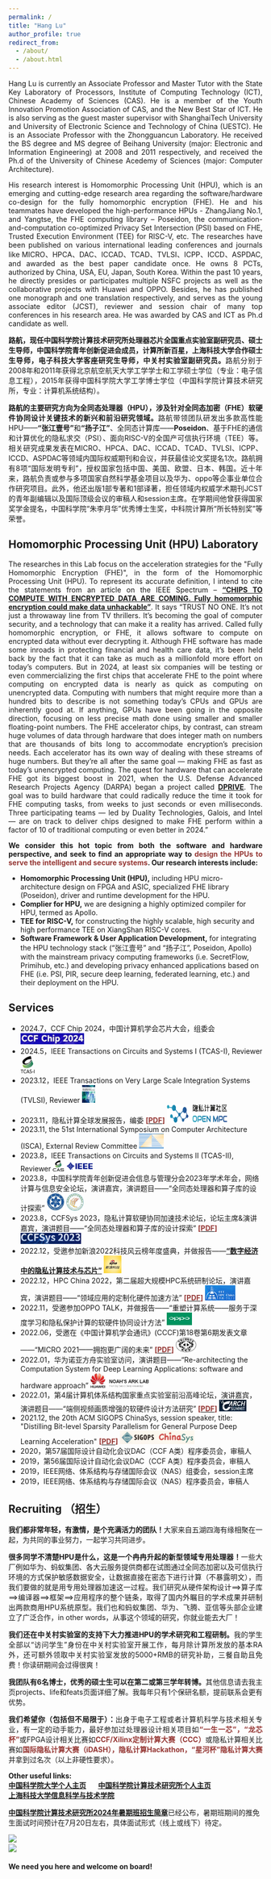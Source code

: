 ```yaml
---
permalink: /
title: "Hang Lu"
author_profile: true
redirect_from: 
  - /about/
  - /about.html
---
```


<p style="text-align:justify; text-justify:inter-ideograph;">
Hang Lu is currently an Associate Professor and Master Tutor with the State Key Laboratory of Processors, Institute of Computing Technology (ICT), Chinese Academy of Sciences (CAS). He is a member of the Youth Innovation Promotion Association of CAS, and the New Best Star of ICT. He is also serving as the guest master supervisor with ShanghaiTech University and University of Electronic Science and Technology of China (UESTC). He is an Associate Professor with the Zhongguancun Laboratory. He received the BS degree and MS degree of Beihang University (major: Electronic and Information Engineering) at 2008 and 2011 respectively, and received the Ph.d of the University of Chinese Acedemy of Sciences (major: Computer Architecture). </p>
<p style="text-align:justify; text-justify:inter-ideograph;">
His research interest is Homomorphic Processing Unit (HPU), which is an emerging and cutting-edge research area regarding the software/hardware co-design for the fully homomorphic encryption (FHE). He and his teammates have developed the high-performance HPUs - ZhangJiang No.1, and Yangtse, the FHE computing library – Poseidon, the communication-and-computation co-optimized Privacy Set Intersection (PSI) based on FHE, Trusted Execution Environment (TEE) for RISC-V, etc. The researches have been published on various international leading conferences and journals like MICRO、HPCA、DAC、ICCAD、TCAD、TVLSI、ICPP、ICCD、ASPDAC, and awarded as the best paper candidate once. He owns 8 PCTs, authorized by China, USA, EU, Japan, South Korea. Within the past 10 years, he directly presides or participates multiple NSFC projects as well as the collaborative projects with Huawei and OPPO. Besides, he has published one monograph and one translation respectively, and serves as the young associate editor (JCST), reviewer and session chair of many top conferences in his research area. He was awarded by CAS and ICT as Ph.d candidate as well.</p>
<p style="text-align:justify; text-justify:inter-ideograph;">
<b>路航，现任中国科学院计算技术研究所处理器芯片全国重点实验室副研究员、硕士生导师，中国科学院青年创新促进会成员，计算所新百星，上海科技大学合作硕士生导师，电子科技大学客座研究生导师，中关村实验室副研究员。</b>路航分别于2008年和2011年获得北京航空航天大学工学学士和工学硕士学位（专业：电子信息工程），2015年获得中国科学院大学工学博士学位（中国科学院计算技术研究所，专业：计算机系统结构）。</p>
<p style="text-align:justify; text-justify:inter-ideograph;">
<b>路航的主要研究方向为全同态处理器（HPU），涉及针对全同态加密（FHE）软硬件协同设计关键技术的新兴和前沿研究领域。</b>路航带领团队研发出多款高性能HPU——<b>“张江壹号”</b>和<b>“扬子江”</b>、全同态计算库——<b>Poseidon</b>、基于FHE的通信和计算优化的隐私求交（PSI）、面向RISC-V的全国产可信执行环境（TEE）等。相关研究成果发表在MICRO、HPCA、DAC、ICCAD、TCAD、TVLSI、ICPP、ICCD、ASPDAC等领域内国际权威期刊和会议，并获最佳论文奖提名1次。路航拥有8项“国际发明专利”，授权国家包括中国、美国、欧盟、日本、韩国。近十年来，路航负责或参与多项国家自然科学基金项目以及华为、oppo等企事业单位合作研究项目。此外，他还出版1部专著和1部译著，担任领域内权威学术期刊JCST的青年副编辑以及国际顶级会议的审稿人和session主席。在学期间他曾获得国家奖学金提名，中国科学院“朱李月华”优秀博士生奖，中科院计算所“所长特别奖”等荣誉。</p>

## Homomorphic Processing Unit (HPU) Laboratory
<p style="text-align:justify; text-justify:inter-ideograph;">
The researches in this Lab focus on the acceleration strategies for the "Fully Homomorphic Encryption (FHE)", in the form of the Homomorphic Processing Unit (HPU). To represent its accurate definition, I intend to cite the statements from an article on the IEEE Spectrum – <a href="https://spectrum.ieee.org/homomorphic-encryption"><b>“CHIPS TO COMPUTE WITH ENCRYPTED DATA ARE COMING. Fully homomorphic encryption could make data unhackable”</b></a>. It says “TRUST NO ONE. It’s not just a throwaway line from TV thrillers. It’s becoming the goal of computer security, and a technology that can make it a reality has arrived. Called fully homomorphic encryption, or FHE, it allows software to compute on encrypted data without ever decrypting it. Although FHE software has made some inroads in protecting financial and health care data, it’s been held back by the fact that it can take as much as a millionfold more effort on today’s computers. But in 2024, at least six companies will be testing or even commercializing the first chips that accelerate FHE to the point where computing on encrypted data is nearly as quick as computing on unencrypted data. Computing with numbers that might require more than a hundred bits to describe is not something today’s CPUs and GPUs are inherently good at. If anything, GPUs have been going in the opposite direction, focusing on less precise math done using smaller and smaller floating-point numbers. The FHE accelerator chips, by contrast, can stream huge volumes of data through hardware that does integer math on numbers that are thousands of bits long to accommodate encryption’s precision needs. Each accelerator has its own way of dealing with these streams of huge numbers. But they’re all after the same goal — making FHE as fast as today’s unencrypted computing. The quest for hardware that can accelerate FHE got its biggest boost in 2021, when the U.S. Defense Advanced Research Projects Agency (DARPA) began a project called <a href="https://www.darpa.mil/program/data-protection-in-virtual-environments"><b>DPRIVE</b></a>. The goal was to build hardware that could radically reduce the time it took for FHE computing tasks, from weeks to just seconds or even milliseconds. Three participating teams — led by Duality Technologies, Galois, and Intel — are on track to deliver chips designed to make FHE perform within a factor of 10 of traditional computing or even better in 2024.”</p>
<p style="text-align:justify; text-justify:inter-ideograph;">
<b>We consider this hot topic from both the software and hardware perspective, and seek to find an appropriate way to <span style="color:#953734;">design the HPUs to serve the intelligent and secure systems</span>. Our research interests include:</b></p>

  * **Homomorphic Processing Unit (HPU),** including HPU micro-architecture design on FPGA and ASIC, specialized FHE library (Poseidon), driver and runtime development for the HPU. 
  * **Complier for HPU,** we are designing a highly optimized compiler for HPU, termed as Apollo. 
  * **TEE for RISC-V,**  for constructing the highly scalable, high security and high performance TEE on XiangShan RISC-V cores. 
  * **Software Framework & User Application Development,** for integrating the HPU technology stack (“张江壹号” and “扬子江”, Poseidon, Apollo) with the mainstream privacy computing frameworks (i.e. SecretFlow, Primihub, etc.) and developing privacy enhanced applications based on FHE (i.e. PSI, PIR, secure deep learning, federated learning, etc.) and their deployment on the HPU.

## Services
* 2024.7，CCF Chip 2024，中国计算机学会芯片大会，组委会 <img src='/images/ccfchip2024-logo.png' height=22 width=126>
* 2024.5，IEEE Transactions on Circuits and Systems I (TCAS-I), Reviewer <img src='/images/TCAS-I.jpg' height=35 width=28>
* 2023.12，IEEE Transactions on Very Large Scale Integration Systems (TVLSI), Reviewer <img src='/images/TVLSI.jpg' height=35 width=26>
* 2023.11，隐私计算全球发展报告，编委 **<span style="color:#953734;">\[</span>[<span style="color:#953734;">PDF</span>](/files/《2023全球隐私计算报告》.pdf)<span style="color:#953734;">\]</span>** <img src='/images/mpcLogo.png' height=37 width=120>
* 2023.11, the 51st International Symposium on Computer Architecture (ISCA), External Review Committee <img src='/images/ISCA_2024_v2.png' height=30 width=49>
* 2023.8，IEEE Transactions on Circuits and Systems II (TCAS-II), Reviewer <img src='/images/TCAS-II.png' height=22 width=81>
* 2023.8，中国科学院青年创新促进会信息与管理分会2023年学术年会，网络计算与信息安全论坛，演讲嘉宾，演讲题目——“全同态处理器和算子库的设计探索” <img src='/images/CAS.webp' height=35 width=35> <img src='/images/youth.png' height=34 width=34>
* 2023.8，CCFSys 2023，隐私计算软硬协同加速技术论坛，论坛主席&演讲嘉宾，演讲题目——“全同态处理器和算子库的设计探索” **<span style="color:#953734;">\[</span>[<span style="color:#953734;">PDF</span>](/files/CCFSys2023-HANGLU.pdf)<span style="color:#953734;">\]</span>** <img src='/images/ccfsys_logo.jpg' height=22 width=120>
* 2022.12，受邀参加新浪2022科技风云榜年度盛典，并做报告——[**“数字经济中的隐私计算技术与芯片”**](https://finance.sina.cn/tech/2022-12-16/detail-imxwwaqr1918441.d.html) <img src='/images/sinatech.jfif' height=35 width=35>
* 2022.12，HPC China 2022，第二届超大规模HPC系统研制论坛，演讲嘉宾，演讲题目——“领域应用的定制化硬件加速方法” **<span style="color:#953734;">\[</span>[<span style="color:#953734;">PDF</span>](/files/HPCChina2022-HANGLU.pdf)<span style="color:#953734;">\]</span>** <img src='/images/hpcchina2022logo.png' height=30 width=60>
* 2022.11，受邀参加OPPO TALK，并做报告——“重塑计算系统——服务于深度学习和隐私保护计算的软硬件协同设计方法” <img src='/images/oppo.jpg' height=25 width=50>
* 2022.06，受邀在《中国计算机学会通讯》(CCCF)第18卷第6期发表文章——“MICRO 2021——拥抱更广阔的未来” **<span style="color:#953734;">\[</span>[<span style="color:#953734;">PDF</span>](/files/MICRO-CCCF-LU.pdf)<span style="color:#953734;">\]</span>** <img src='/images/CCF.png' height=30 width=41>
* 2022.01，华为诺亚方舟实验室访问，演讲题目——“Re-architecting the Computation System for Deep Learning Applications: software and hardware approach” <img src='/images/noahark.jfif' height=30 width=115>
* 2022.01，第4届计算机体系结构国家重点实验室前沿高峰论坛，演讲嘉宾，演讲题目——“端侧视频画质增强的软硬件设计方法研究” **<span style="color:#953734;">\[</span>[<span style="color:#953734;">PDF</span>](/files/carch_summit22.pdf)<span style="color:#953734;">\]</span>** <img src='/images/carch_submit2022.png' height=23 width=54>
* 2021.12, the 20th ACM SIGOPS ChinaSys, session speaker, title: "Distilling Bit-level Sparsity Parallelism for General Purpose Deep Learning Acceleration" **<span style="color:#953734;">\[</span>[<span style="color:#953734;">PDF</span>](/files/bitlet-chinasys-v3.pdf)<span style="color:#953734;">\]</span>** <img src='/images/chinasys2021.png' height=27 width=148>
* 2020，第57届国际设计自动化会议DAC（CCF A类）程序委员会，审稿人
* 2019，第56届国际设计自动化会议DAC（CCF A类）程序委员会，审稿人
* 2019，IEEE网络、体系结构与存储国际会议（NAS）组委会，session主席
* 2019，IEEE网络、体系结构与存储国际会议（NAS）程序委员会，审稿人

## Recruiting （招生）
<p style="text-align:justify; text-justify:inter-ideograph;"><b>我们都非常年轻，有激情，是个充满活力的团队！</b>大家来自五湖四海有缘相聚在一起，为共同的事业努力，一起学习共同进步。</p>
<p style="text-align:justify; text-justify:inter-ideograph;"><b>很多同学不清楚HPU是什么，这是一个冉冉升起的新型领域专用处理器！</b>一些大厂例如华为、蚂蚁集团、各大云服务提供商都在试图通过全同态加密以及可信执行环境的方式保护敏感数据安全，让数据直接在密态下进行计算（不暴露明文），而我们要做的就是用专用处理器加速这一过程。我们研究从硬件架构设计==>算子库==>编译器==>框架==>应用程序的整个链条，取得了国内外瞩目的学术成果并研制出两款商用HPU系统原型。我们也和蚂蚁集团、华为、飞腾、亚信等头部企业建立了广泛合作，in other words，从事这个领域的研究，你就业能去大厂！</p>
<p style="text-align:justify; text-justify:inter-ideograph;"><b>我们还在中关村实验室的支持下大力推进HPU的学术研究和工程研制。</b>我的学生全部以“访问学生”身份在中关村实验室开展工作，每月除计算所发放的基本RA外，还可额外领取中关村实验室发放的5000+RMB的研究补助，三餐自助且免费！你读研期间会过得很爽！</p>
<p style="text-align:justify; text-justify:inter-ideograph;"><b>我团队有6名博士，优秀的硕士生可以在第二或第三学年转博。</b>其他信息请去我主页projects、life和feats页面详细了解。我每年只有1个保研名额，提前联系会更有优势。</p>
<p style="text-align:justify; text-justify:inter-ideograph;"><b>我们希望你（包括但不局限于）：</b>出身于电子工程或者计算机科学与技术相关专业，有一定的动手能力，最好参加过处理器设计相关项目如<span style="color:#953734;"><b>“一生一芯”，“龙芯杯”</b></span>或FPGA设计相关比赛如<span style="color:#953734;"><b>CCF/Xilinx定制计算大赛（CCC）</b></span>或隐私计算相关比赛如<span style="color:#953734;"><b>国际隐私计算大赛（iDASH），隐私计算Hackathon，“星河杯”隐私计算大赛</b></span>并拿到过名次（以上非硬性要求）。</p>
<!--<p style="text-align:justify; text-justify:inter-ideograph;"><span style="color:#953734;"><b>我还有1个2024年“考研”招生名额（明年我在暑期班或者九推就会用掉名额），欢迎优秀的你联系我！</b></span><img src='/images/onshore.jpg' height=70 width=120></p>-->

**Other useful links:**<br>
[**中国科学院大学个人主页**](https://people.ucas.edu.cn/~luhang)&nbsp;&nbsp;&nbsp;&nbsp;&nbsp;&nbsp;[**中国科学院计算技术研究所个人主页**](http://www.ict.ac.cn/sourcedb/cn/jssrck/201912/t20191210_5451510.html)&nbsp;&nbsp;&nbsp;&nbsp;&nbsp;&nbsp;<br>
[**上海科技大学信息科学与技术学院**](https://sist.shanghaitech.edu.cn/)<br>

[**中国科学院计算技术研究所2024年暑期班招生简章**](http://www.ict.ac.cn/yjsjy/zsxx/sszs/202406/t20240618_7191570.html)已经公布，暑期班期间的推免生面试时间预计在7月20日左右，具体面试形式（线上或线下）待定。<br>

<img src='/images/HPU-lab-BJ.jpg'><br>
<img src='/images/HPU-lab-SH.jpg'><br><br>
**We need you here and welcome on board!**
